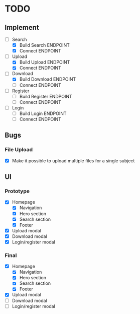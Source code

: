 # TODO

## Implement

- [ ] Search
  - [X] Build Search ENDPOINT
  - [X] Connect ENDPOINT
- [ ] Upload
  - [X] Build Upload ENDPOINT
  - [X] Connect ENDPOINT
- [ ] Download
  - [X] Build Download ENDPOINT
  - [ ] Connect ENDPOINT
- [ ] Register
  - [ ] Build Register ENDPOINT
  - [ ] Connect ENDPOINT
- [ ] Login
  - [ ] Build Login ENDPOINT
  - [ ] Connect ENDPOINT

## Bugs

### File Upload

- [X] Make it possible to upload multiple files for a single subject

## UI

### Prototype

- [X] Homepage
  - [x] Navigation
  - [x] Hero section
  - [x] Search section
  - [x] Footer
- [X] Upload modal
- [X] Download modal
- [X] Login/register modal

### Final

- [X] Homepage
  - [X] Navigation
  - [X] Hero section
  - [X] Search section
  - [X] Footer
- [X] Upload modal
- [ ] Download modal
- [ ] Login/register modal
